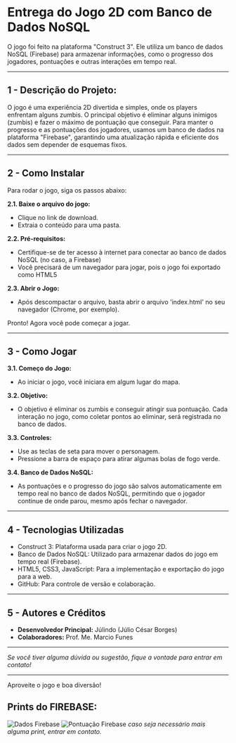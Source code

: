 # Entrega do Jogo 2D com Banco de Dados NoSQL

O jogo foi feito na plataforma "Construct 3". Ele utiliza um banco de dados NoSQL (Firebase) para armazenar informações, como o progresso dos jogadores, pontuações e outras interações em tempo real.

---

## 1 - Descrição do Projeto:

O jogo é uma experiência 2D divertida e simples, onde os players enfrentam alguns zumbis. O principal objetivo é eliminar alguns inimigos (zumbis) e fazer o máximo de pontuação que conseguir. Para manter o progresso e as pontuações dos jogadores, usamos um banco de dados na plataforma "Firebase", garantindo uma atualização rápida e eficiente dos dados sem depender de esquemas fixos.

---

## 2 - Como Instalar

Para rodar o jogo, siga os passos abaixo:

**2.1. Baixe o arquivo do jogo:**
   - Clique no link de download.
   - Extraia o conteúdo para uma pasta.

**2.2. Pré-requisitos:**
   - Certifique-se de ter acesso à internet para conectar ao banco de dados NoSQL (no caso, a Firebase)
   - Você precisará de um navegador para jogar, pois o jogo foi exportado como HTML5

**2.3. Abrir o Jogo:**
   - Após descompactar o arquivo, basta abrir o arquivo 'index.html' no seu navegador (Chrome, por exemplo).

Pronto! Agora você pode começar a jogar.

---

## 3 - Como Jogar

**3.1. Começo do Jogo:**
   - Ao iniciar o jogo, você iniciara em algum lugar do mapa.

**3.2. Objetivo:**
   - O objetivo é eliminar os zumbis e conseguir atingir sua pontuação. Cada interação no jogo, como coletar pontos ao eliminar, será registrada no banco de dados.

**3.3. Controles:**
   - Use as teclas de seta para mover o personagem.
   - Pressione a barra de espaço para atirar algumas bolas de fogo verde.

**3.4. Banco de Dados NoSQL:**
   - As pontuações e o progresso do jogo são salvos automaticamente em tempo real no banco de dados NoSQL, permitindo que o jogador continue de onde parou, mesmo após fechar o navegador.

---

## 4 - Tecnologias Utilizadas

- Construct 3: Plataforma usada para criar o jogo 2D.
- Banco de Dados NoSQL: Utilizado para armazenar dados do jogo em tempo real (Firebase).
- HTML5, CSS3, JavaScript: Para a implementação e exportação do jogo para a web.
- GitHub: Para controle de versão e colaboração.

---

## 5 - Autores e Créditos

- **Desenvolvedor Principal:** Júlindo (Júlio César Borges)
- **Colaboradores:** Prof. Me. Marcio Funes

---

*Se você tiver alguma dúvida ou sugestão, fique a vontade para entrar em contato!*

---

Aproveite o jogo e boa diversão!

## Prints do FIREBASE:

![Dados Firebase](https://imgur.com/a/JgL2BVs)
![Pontuação Firebase](https://imgur.com/a/2wHowtv)
*caso seja necessário mais alguma print, entrar em contato.*
